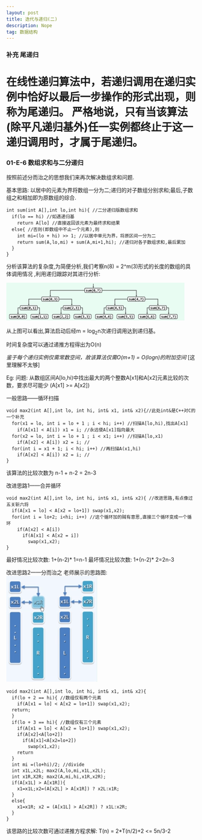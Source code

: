 ```yaml
---
layout: post
title: 迭代与递归(二)
description: Nope
tag: 数据结构
---
```


### 补充 尾递归

在线性递归算法中，若递归调用在递归实例中恰好以最后一步操作的形式出现，则称为尾递归。
严格地说，只有当该算法(除平凡递归基外)任一实例都终止于这一递归调用时，才属于尾递归。
=


### 01-E-6 数组求和与二分递归

按照前述分而治之的思想我们来再次解决数组求和问题.

基本思路: 以居中的元素为界将数组一分为二;递归的对子数组分别求和;最后,子数组之和相加即为原数组的综合.

```
int sum(int A[],int lo,int hi){ //二分递归版数组求和
  if(lo == hi) //如遇递归基
    return A[lo] //直接返回该元素为最终求和结果
  else{ //否则(即数组中不止一个元素),则
    int mi=(lo + hi) >> 1; //以居中单元为界，将原区间一分为二
    return sum(A,lo,mi) + sum(A,mi+1,hi); //递归对各子数组求和,最后累加
  }
}
```

分析该算法的复杂度,为简便分析,我们考察n(8) = 2^m(3)形式的长度的数组的具体调用情况
,利用递归跟踪对其进行分析:

![](/images/post_image/数组求和递归跟踪.png)

从上图可以看出,算法启动后经m = log<sub>2</sub>n次递归调用达到递归基。

时间复杂度可以通过递推方程得出为O(n)

*鉴于每个递归实例仅需常数空间，故该算法仅需O(m+1) = O(logn)的附加空间*
[这里理解不太够]

Eg:
问题: 从数组区间A[lo,hi)中找出最大的两个整数A[x1]和A[x2]元素比较的次数，要求尽可能少
(A[x1] >= A[x2])

一般思路——循环扫描
```
void max2(int A[],int lo, int hi, int& x1, int& x2){//此处int&是C++对C的一个补充
  for(x1 = lo, int i = lo + 1 ; i < hi; i++) //扫描A[lo,hi),找出A[x1]
    if(A[x1] < A[i]) x1 = i; //永远使A[x1]指向最大
  for(x2 = lo, int i = lo + 1 ; i < x1; i++) //扫描A[lo,x1)
    if(A[x2] < A[i]) x2 = i; //
  for(int i = x1 + 1; i < hi; i++) //再扫描A(x1,hi)
    if(A[x2] < A[i]) x2 = i; //
}
```
该算法的比较次数为 n-1 + n-2 = 2n-3

改进思路1——合并循环
```
void max2(int A[],int lo, int hi, int& x1, int& x2){ //改进思路,有点像过五关斩六将
  if(A[x1 = lo] < A[x2 = lo+1]) swap(x1,x2);
  for(int i = lo+2; i<hi; i++) //这个循环加的贼有意思,直接三个循环变成一个循环
    if(A[x2] < A[i])
      if(A[x1] < A[x2 = i])
        swap(x1,x2);
}
```
最好情况比较次数: 1+(n-2)* 1=n-1
最坏情况比较次数: 1+(n-2)* 2=2n-3

改进思路2——分而治之
老师展示的思路图:
![](/images/post_image/分而治之解最大次大.png)

```
void max2(int A[],int lo, int hi, int& x1, int& x2){
  if(lo + 2 == hi){ //数组仅有两个元素
    if(A[x1 = lo] < A[x2 = lo+1]) swap(x1,x2);
  return;
  }
  if(lo + 3 == hi){ //数组仅有三个元素
    if(A[x1 = lo] < A[x2 = lo+1]) swap(x1,x2);
    if(A[x2]<A[lo+2])
      if(A[x1]<A[x2=lo+2])
        swap(x1,x2);
    return
  }
  int mi =(lo+hi)/2; //divide
  int x1L,x2L; max2(A,lo,mi,x1L,x2L);
  int x1R,X2R; max2(A,mi,hi,x1R,x2R);
  if(A[x1L] > A[x1R]){
    x1=x1L;x2=(A[x2L] > A[x1R]) ? x2L:x1R;
  }
  else{
    x1=x1R; x2 = (A[x1L] > A[x2R]) ? x1L:x2R;
  }
}
```

该思路的比较次数可通过递推方程求解:
T(n) = 2*T(n/2)+2 <= 5n/3-2
